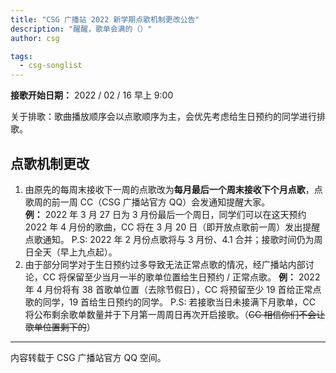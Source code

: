 ```yaml
---
title: "CSG 广播站 2022 新学期点歌机制更改公告"
description: "醒醒，歌单会满的（）"
author: csg

tags:
  - csg-songlist
---
```


**接歌开始日期：** 2022 / 02 / 16 早上 9:00

关于排歌：歌曲播放顺序会以点歌顺序为主，会优先考虑给生日预约的同学进行排歌。

## 点歌机制更改
1. 由原先的每周末接收下一周的点歌改为**每月最后一个周末接收下个月点歌**，点歌周的前一周 CC（CSG 广播站官方 QQ）会发通知提醒大家。  
  **例：** 2022 年 3 月 27 日为 3 月份最后一个周日，同学们可以在这天预约 2022 年 4 月份的歌曲，CC 将在 3 月 20 日（即开放点歌前一周）发出提醒点歌通知。
  P.S: 2022 年 2 月份点歌将与 3 月份、4.1 合并；接歌时间仍为周日全天（早上九点起）。
2. 由于部分同学对于生日预约过多导致无法正常点歌的情况，经广播站内部讨论，CC 将保留至少当月一半的歌单位置给生日预约 / 正常点歌。
  **例：** 2022 年 4 月份将有 38 首歌单位置（去除节假日），CC 将预留至少 19 首给正常点歌的同学，19 首给生日预约的同学。
  P.S: 若接歌当日未接满下月歌单，CC 将公布剩余歌单数量并于下月第一周周日再次开启接歌。（~~CC 相信你们不会让歌单位置剩下的~~）

---

内容转载于 CSG 广播站官方 QQ 空间。
